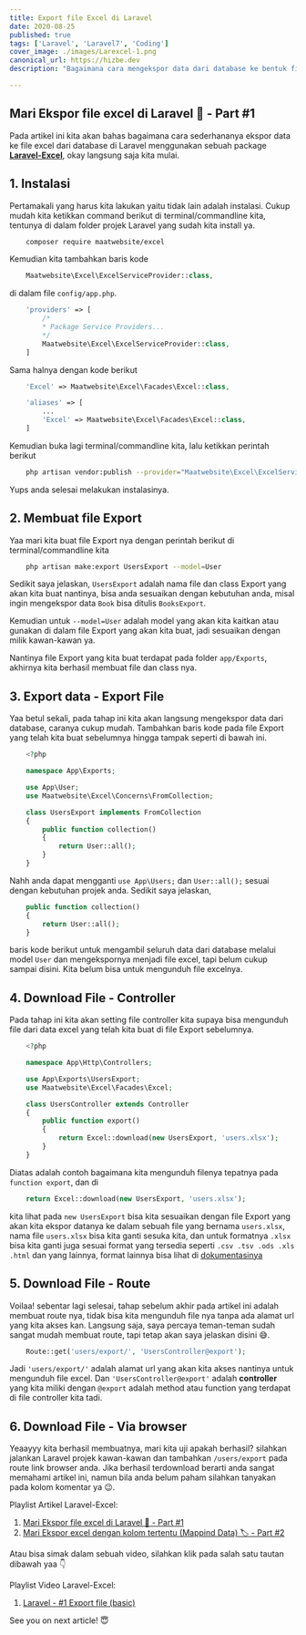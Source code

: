 ```yaml
---
title: Export file Excel di Laravel
date: 2020-08-25
published: true
tags: ['Laravel', 'Laravel7', 'Coding']
cover_image: ./images/Larexcel-1.png
canonical_url: https://hizbe.dev
description: "Bagaimana cara mengekspor data dari database ke bentuk file excel? Kita akan bahas dasar atau basic nya disini menggunakan sebuah package. Lets do it!"

---
```


<i class="fa fa-quote-left fa-3x fa-pull-left" aria-hidden="true"></i>
<h2>Mari Ekspor file excel di Laravel 📁 - Part #1</h2>

Pada artikel ini kita akan bahas bagaimana cara sederhananya ekspor data ke file excel dari database di Laravel menggunakan sebuah package [**Laravel-Excel**](https://github.com/maatwebsite/Laravel-Excel), okay langsung saja kita mulai.

## 1.  Instalasi

Pertamakali yang harus kita lakukan yaitu tidak lain adalah instalasi. Cukup mudah kita ketikkan command berikut di terminal/commandline kita, tentunya di dalam folder projek Laravel yang sudah kita install ya.

```bash
    composer require maatwebsite/excel
```

Kemudian kita tambahkan baris kode
```php
    Maatwebsite\Excel\ExcelServiceProvider::class,
```
di dalam file `config/app.php`.

```php
    'providers' => [
        /*
        * Package Service Providers...
        */
        Maatwebsite\Excel\ExcelServiceProvider::class,
    ]
```

Sama halnya dengan kode berikut
```php
    'Excel' => Maatwebsite\Excel\Facades\Excel::class,
```

```php
    'aliases' => [
        ...
        'Excel' => Maatwebsite\Excel\Facades\Excel::class,
    ]
```

Kemudian buka lagi terminal/commandline kita, lalu ketikkan perintah berikut

```bash
    php artisan vendor:publish --provider="Maatwebsite\Excel\ExcelServiceProvider"
```

Yups anda selesai melakukan instalasinya.

## 2.  Membuat file Export

Yaa mari kita buat file Export nya dengan perintah berikut di terminal/commandline kita

```bash
    php artisan make:export UsersExport --model=User
```
Sedikit saya jelaskan, `UsersExport` adalah nama file dan class Export yang akan kita buat nantinya, bisa anda sesuaikan dengan kebutuhan anda, misal ingin mengekspor data `Book` bisa ditulis `BooksExport`.

Kemudian untuk `--model=User` adalah model yang akan kita kaitkan atau gunakan di dalam file Export yang akan kita buat, jadi sesuaikan dengan milik kawan-kawan ya.

Nantinya file Export yang kita buat terdapat pada folder `app/Exports`, akhirnya kita berhasil membuat file dan class nya.

## 3.  Export data - Export File

Yaa betul sekali, pada tahap ini kita akan langsung mengekspor data dari database, caranya cukup mudah. Tambahkan baris kode pada file Export yang telah kita buat sebelumnya hingga tampak seperti di bawah ini.

```php
    <?php

    namespace App\Exports;

    use App\User;
    use Maatwebsite\Excel\Concerns\FromCollection;

    class UsersExport implements FromCollection
    {
        public function collection()
        {
            return User::all();
        }
    }
```

Nahh anda dapat mengganti `use App\Users;` dan `User::all();` sesuai dengan kebutuhan projek anda.
Sedikit saya jelaskan,

```php
    public function collection()
    {
        return User::all();
    }
```
baris kode berikut untuk mengambil seluruh data dari database melalui model `User` dan mengekspornya menjadi file excel, tapi belum cukup sampai disini. Kita belum bisa untuk mengunduh file excelnya.

## 4.  Download File - Controller

Pada tahap ini kita akan setting file controller kita supaya bisa mengunduh file dari data excel yang telah kita buat di file Export sebelumnya.

```php
    <?php

    namespace App\Http\Controllers;

    use App\Exports\UsersExport;
    use Maatwebsite\Excel\Facades\Excel;

    class UsersController extends Controller 
    {
        public function export() 
        {
            return Excel::download(new UsersExport, 'users.xlsx');
        }
    }
```
Diatas adalah contoh bagaimana kita mengunduh filenya tepatnya pada `function export`, dan di
```php
    return Excel::download(new UsersExport, 'users.xlsx');
```
kita lihat pada `new UsersExport` bisa kita sesuaikan dengan file Export yang akan kita ekspor datanya ke dalam sebuah file yang bernama `users.xlsx`, nama file `users.xlsx` bisa kita ganti sesuka kita, dan untuk formatnya `.xlsx` bisa kita ganti juga sesuai format yang tersedia seperti `.csv .tsv .ods .xls .html` dan yang lainnya, format lainnya bisa lihat di [dokumentasinya](https://docs.laravel-excel.com/3.1/exports/export-formats.html)

## 5.  Download File - Route

Voilaa! sebentar lagi selesai, tahap sebelum akhir pada artikel ini adalah membuat route nya, tidak bisa kita mengunduh file nya tanpa ada alamat url yang kita akses kan. Langsung saja, saya percaya teman-teman sudah sangat mudah membuat route, tapi tetap akan saya jelaskan disini 😅.

```php
    Route::get('users/export/', 'UsersController@export');
```

Jadi `'users/export/'` adalah alamat url yang akan kita akses nantinya untuk mengunduh file excel. Dan `'UsersController@export'` adalah **controller** yang kita miliki dengan `@export` adalah method atau function yang terdapat di file controller kita tadi.

## 6.  Download File - Via browser

Yeaayyy kita berhasil membuatnya, mari kita uji apakah berhasil? silahkan jalankan Laravel projek kawan-kawan dan tambahkan `/users/export` pada route link browser anda. Jika berhasil terdownload berarti anda sangat memahami artikel ini, namun bila anda belum paham silahkan tanyakan pada kolom komentar ya 😉.



Playlist Artikel Laravel-Excel:

1.  [Mari Ekspor file excel di Laravel 📁 - Part #1](https://hizbe.dev/export-file-excel-di-laravel/)
2.  [Mari Ekspor excel dengan kolom tertentu (Mappind Data) 🏷️ - Part #2](https://hizbe.dev/export-file-excel-di-laravel-mapping-data/)


Atau bisa simak dalam sebuah video, silahkan klik pada salah satu tautan dibawah yaa 👇

Playlist Video Laravel-Excel:

1.  [Laravel - #1 Export file (basic)](https://youtu.be/usVc9IgHpk4)

See you on next article! 😇